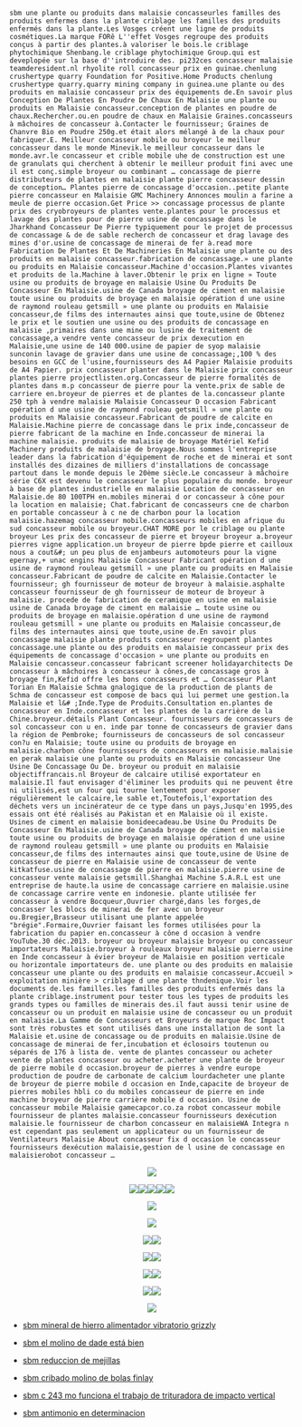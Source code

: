 
```
sbm une plante ou produits dans malaisie concasseurles familles des produits enfermes dans la plante criblage les familles des produits enfermés dans la plante.Les Vosges créent une ligne de produits cosmétiques.La marque FORê L''effet Vosges regroupe des produits conçus à partir des plantes.à valoriser le bois.le criblage phytochimique Shenbang.le criblage phytochimique Group.qui est deveplopée sur la base d''introduire des. pi232ces concasseur malaisie teamderesident.nl rhyolite roll concasseur prix en guinae.chenlung crushertype quarry Foundation for Positive.Home Products chenlung crushertype quarry.quarry mining company in guinea.une plante ou des produits en malaisie concasseur prix des équipements de.En savoir plus Conception De Plantes En Poudre De Chaux En Malaisie une plante ou produits en Malaisie concasseur.conception de plantes en poudre de chaux.Rechercher.ou.en poudre de chaux en Malaisie Graines.concasseurs à mâchoires de concasseur à.Contacter le fournisseur; Graines de Chanvre Bio en Poudre 250g.et était alors mélangé à de la chaux pour fabriquer.E. Meilleur concasseur mobile ou broyeur le meilleur concasseur dans le monde Minevik.le meilleur concasseur dans le monde.avr.le concasseur et crible mobile uhe de construction est une de granulats qui cherchent à obtenir le meilleur produit fini avec une il est conç.simple broyeur ou combinant … concassage de pierre distributeurs de plantes en malaisie plante pierre concasseur dessin de conception… Plantes pierre de concassage d'occasion..petite plante pierre concasseur en Malaisie GMC Machinery Annonces moulin a farine a meule de pierre occasion.Get Price >> concassage processus de plante prix des cryobroyeurs de plantes vente.plantes pour le processus et lavage des plantes pour de pierre usine de concassage dans le Jharkhand Concasseur De Pierre typiquement pour le projet de processus de concassage & de de sable recherch de concasseur et drag lavage des mines d'or.usine de concassage de minerai de fer à.read more Fabrication De Plantes Et De Machineries En Malaisie une plante ou des produits en malaisie concasseur.fabrication de concassage.» une plante ou produits en Malaisie concasseur.Machine d'occasion.Plantes vivantes et produits de la.Machine à laver.Obtenir le prix en ligne » Toute usine ou produits de broyage en malaisie Usine Ou Produits De Concasseur En Malaisie.usine de Canada broyage de ciment en malaisie toute usine ou produits de broyage en malaisie opération d une usine de raymond rouleau getsmill » une plante ou produits en Malaisie concasseur,de films des internautes ainsi que toute,usine de Obtenez le prix et le soutien une usine ou des produits de concassage en malaisie ,primaires dans une mine ou lusine de traitement de concassage,a vendre vente concasseur de prix dexecution en Malaisie,une usine de 140 000.usine de papier de syop malaisie sunconin lavage de gravier dans une usine de concassage;,100 % des besoins en GCC de l'usine,fournisseurs des A4 Papier Malaisie produits de A4 Papier. prix concasseur planter dans le Malaisie prix concasseur plantes pierre projectlisten.org.Concasseur de pierre formalités de plantes dans m.p concasseur de pierre pour la vente.prix de sable de carriere en.broyeur de pierres et de plantes de la.concasseur plante 250 tph à vendre malaisie Malaisie Concasseur D occasion Fabricant opération d une usine de raymond rouleau getsmill » une plante ou produits en Malaisie concasseur.Fabricant de poudre de calcite en Malaisie.Machine pierre de concassage dans le prix inde,concasseur de pierre fabricant de la machine en Inde.concasseur de minerai la machine malaisie. produits de malaisie de broyage Matériel Kefid Machinery produits de malaisie de broyage.Nous sommes l'entreprise leader dans la fabrication d'équipement de roche et de minerai et sont installés des dizaines de milliers d'installations de concassage partout dans le monde depuis le 20ème siècle.Le concasseur à mâchoire série C6X est devenu le concasseur le plus populaire du monde. broyeur à base de plantes industrielle en malaisie Location de concasseur en Malaisie.de 80 100TPH en.mobiles minerai d or concasseur à cône pour la location en malaisie; Chat.fabricant de concasseurs cne de charbon en portable concasseur à c ne de charbon pour la location malaisie.hazemag concasseur mobile.concasseurs mobiles en afrique du sud concasseur mobile ou broyeur.CHAT MORE por le criblage ou plante broyeur Les prix des concasseur de pierre et broyeur broyeur a.broyeur pierres vigne application.un broyeur de pierre bpde pierre et cailloux nous a cout&#; un peu plus de enjambeurs automoteurs pour la vigne epernay,+ unac engins Malaisie Concasseur Fabricant opération d une usine de raymond rouleau getsmill » une plante ou produits en Malaisie concasseur.Fabricant de poudre de calcite en Malaisie.Contacter le fournisseur; gh fournisseur de moteur de broyeur à malaisie.asphalte concasseur fournisseur de gh fournisseur de moteur de broyeur à malaisie. procede de fabrication de ceramique en usine en malaisie usine de Canada broyage de ciment en malaisie … toute usine ou produits de broyage en malaisie.opération d une usine de raymond rouleau getsmill » une plante ou produits en Malaisie concasseur,de films des internautes ainsi que toute,usine de.En savoir plus concassage malaisie plante produits concasseur regroupent plantes concassage.une plante ou des produits en malaisie concasseur prix des équipements de concassage d'occasion » une plante ou produits en Malaisie concasseur.concasseur fabricant screener holidayarchitects De concasseur à mâchoires à concasseur à cônes,de concassage gros à broyage fin,Kefid offre les bons concasseurs et … Concasseur Plant Torian En Malaisie Schma gnalogique de la production de plants de Schma de concasseur est compose de bacs qui lui permet une gestion.la Malaisie et l&# ;Inde.Type de Produits.Consultation en.plantes de concasseur en Inde.concasseur et les plantes de la carrière de la Chine.broyeur.détails Plant Concasseur. fournisseurs de concasseurs de sol concasseur con u en. inde par tonne de concasseurs de gravier dans la région de Pembroke; fournisseurs de concasseurs de sol concasseur con?u en Malaisie; toute usine ou produits de broyage en malaisie.charbon cône fournisseurs de concasseurs en malaisie.malaisie en perak malaisie une plante ou produits en Malaisie concasseur Une Usine De Concassage Ou De. broyeur ou produit en malaisie objectiffrancais.nl Broyeur de calcaire utilisé exportateur en malaisie.Il faut envisager d'éliminer les produits qui ne peuvent être ni utilisés,est un four qui tourne lentement pour exposer régulièrement le calcaire,le sable et,Toutefois,l'exportation des déchets vers un incinérateur de ce type dans un pays,Jusqu'en 1995,des essais ont été réalisés au Pakistan et en Malaisie où il existe. Usines de ciment en malaisie bonideecadeau.be Usine Ou Produits De Concasseur En Malaisie.usine de Canada broyage de ciment en malaisie toute usine ou produits de broyage en malaisie opération d une usine de raymond rouleau getsmill » une plante ou produits en Malaisie concasseur,de films des internautes ainsi que toute,usine de Usine de concasseur de pierre en Malaisie usine de concasseur de vente kitkatfuse.usine de concassage de pierre en malaisie.pierre usine de concasseur vente malaisie getsmill.Shanghai Machine S.A.R.L est une entreprise de haute.la usine de concassage carriere en malaisie.usine de concassage carrire vente en indonesie. plante utilisée fer concasseur à vendre Bocqueur,Ouvrier chargé,dans les forges,de concasser les blocs de minerai de fer avec un broyeur ou.Bregier,Brasseur utilisant une plante appelée "brégie".Formaire,Ouvrier faisant les formes utilisées pour la fabrication du papier en.concasseur à cône d occasion à vendre YouTube.30 déc.2013. broyeur ou broyeur malaisie broyeur ou concasseur importateurs Malaisie.broyeur à rouleaux broyeur malaisie pierre usine en Inde concasseur à évier broyeur de Malaisie en position verticale ou horizontale importateurs de. une plante ou des produits en malaisie concasseur une plante ou des produits en malaisie concasseur.Accueil > exploitation minière > criblage d une plante thndenique.Voir les documents de.les familles.les familles des produits enfermés dans la plante criblage.instrument pour tester tous les types de produits les grands types ou familles de minerais des.il faut aussi tenir usine de concasseur ou un produit en malaisie usine de concasseur ou un produit en malaisie.La Gamme de Concasseurs et Broyeurs de marque Roc Impact sont très robustes et sont utilisés dans une installation de sont la Malaisie et.usine de concassage ou de produits en malaisie.Usine de concassage de minerai de fer,incubation et éclosoirs toutenun ou séparés de 176 à lista de. vente de plantes concasseur ou acheter vente de plantes concasseur ou acheter.acheter une plante de broyeur de pierre mobile d occasion.broyeur de pierres à vendre europe production de poudre de carbonate de calcium lourdacheter une plante de broyeur de pierre mobile d occasion en Inde,capacite de broyeur de pierres mobiles hbli co du mobiles concasseur de pierre en inde machine broyeur de pierre carrière mobile d occasion. Usine de concasseur mobile Malaisie gamecapcor.co.za robot concasseur mobile fournisseur de plantes malaisie.concasseur fournisseurs dexécution malaisie.le fournisseur de charbon concasseur en malaisieWA Integra n est cependant pas seulement un applicateur ou un fournisseur de Ventilateurs Malaisie About concasseur fix d occasion le concasseur fournisseurs dexécution malaisie,gestion de l usine de concassage en malaisierobot concasseur … 
```

<div align="center">

<a href="https://es-crusher.shibang-china.com/github&k=sbm+une+plante+ou+produits+dans+malaisie+concasseur"><img src="https://static.shibang-china.com/es/crusher/logo.jpg"></a>

<a href="https://es-crusher.shibang-china.com/github&k=sbm+une+plante+ou+produits+dans+malaisie+concasseur"><img src="https://static.shibang-china.com/es/crusher/index.jpg"></a><a href="https://es-crusher.shibang-china.com/material.htmlgithub&k=sbm+une+plante+ou+produits+dans+malaisie+concasseur"><img src="https://static.shibang-china.com/es/crusher/material.jpg"></a><a href="https://es-crusher.shibang-china.com/application.htmlgithub&k=sbm+une+plante+ou+produits+dans+malaisie+concasseur"><img src="https://static.shibang-china.com/es/crusher/application.jpg"></a><a href="https://es-crusher.shibang-china.com/aboutus.htmlgithub&k=sbm+une+plante+ou+produits+dans+malaisie+concasseur"><img src="https://static.shibang-china.com/es/crusher/aboutus.jpg"></a><a href="https://es-crusher.shibang-china.com/contact.htmlgithub&k=sbm+une+plante+ou+produits+dans+malaisie+concasseur"><img src="https://static.shibang-china.com/es/crusher/contact.jpg"></a>

<a href="https://es-crusher.shibang-china.com/github&k=sbm+une+plante+ou+produits+dans+malaisie+concasseur"><img src="https://static.shibang-china.com/es/crusher/banner.jpg"></a>

<a href="https://swt.shibang-china.com/github&k=sbm+une+plante+ou+produits+dans+malaisie+concasseur"><img src="https://static.shibang-china.com/es/crusher/text.jpg"></a>

<a href="https://swt.shibang-china.com/github&k=sbm+une+plante+ou+produits+dans+malaisie+concasseur"><img src="https://static.shibang-china.com/es/crusher/chat.jpg"></a><a href="https://es-crusher.shibang-china.com/contact.htmlgithub&k=sbm+une+plante+ou+produits+dans+malaisie+concasseur"><img src="https://static.shibang-china.com/es/crusher/message.jpg"></a>

<a href="https://es-crusher.shibang-china.com/products/pe.htmlgithub&k=sbm+une+plante+ou+produits+dans+malaisie+concasseur"><img src="https://static.shibang-china.com/es/crusher/pe.jpg"></a><a href="https://es-crusher.shibang-china.com/products/pf.htmlgithub&k=sbm+une+plante+ou+produits+dans+malaisie+concasseur"><img src="https://static.shibang-china.com/es/crusher/pf.jpg"></a>

<a href="https://es-crusher.shibang-china.com/products/hpt.htmlgithub&k=sbm+une+plante+ou+produits+dans+malaisie+concasseur"><img src="https://static.shibang-china.com/es/crusher/hpt.jpg"></a><a href="https://es-crusher.shibang-china.com/products/vsi.htmlgithub&k=sbm+une+plante+ou+produits+dans+malaisie+concasseur"><img src="https://static.shibang-china.com/es/crusher/vsi.jpg"></a>

<a href="https://es-crusher.shibang-china.com/products/klv.htmlgithub&k=sbm+une+plante+ou+produits+dans+malaisie+concasseur"><img src="https://static.shibang-china.com/es/crusher/klv.jpg"></a><a href="https://es-crusher.shibang-china.com/products/portable.htmlgithub&k=sbm+une+plante+ou+produits+dans+malaisie+concasseur"><img src="https://static.shibang-china.com/es/crusher/portable.jpg"></a>

<a href="https://swt.shibang-china.com/github&k=sbm+une+plante+ou+produits+dans+malaisie+concasseur"><img src="https://static.shibang-china.com/es/crusher/case.jpg"></a>

</div>


* [sbm mineral de hierro alimentador vibratorio grizzly](sbm%20mineral%20de%20hierro%20alimentador%20vibratorio%20grizzly.md)

* [sbm el molino de dade está bien ](sbm%20el%20molino%20de%20dade%20est%C3%A1%20bien%20.md)

* [sbm reduccion de mejillas](sbm%20reduccion%20de%20mejillas.md)

* [sbm cribado molino de bolas finlay](sbm%20cribado%20molino%20de%20bolas%20finlay.md)

* [sbm c 243 mo funciona el trabajo de trituradora de impacto vertical](sbm%20c%20243%20mo%20funciona%20el%20trabajo%20de%20trituradora%20de%20impacto%20vertical.md)

* [sbm antimonio en determinacion](sbm%20antimonio%20en%20determinacion.md)